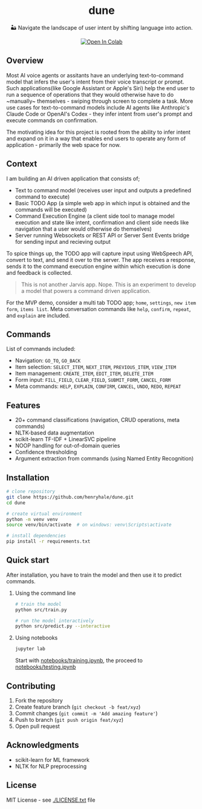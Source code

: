 <div align=center>

# dune

🏜️ Navigate the landscape of user intent by shifting language into action.

[![Open In Colab](https://colab.research.google.com/assets/colab-badge.svg)](https://colab.research.google.com/github/henryhale/dune/blob/dev/notebooks/collab.ipynb)

</div>

## Overview

Most AI voice agents or assitants have an underlying text-to-command model that infers the user's intent from their voice transcript or prompt. Such applications(like Google Assistant or Apple's Siri) help the end user to run a sequence of operations that they would otherwise have to do ~manually~ themselves - swiping through screen to complete a task. More use cases for text-to-command models include AI agents like Anthropic's Claude Code or OpenAI's Codex - they infer intent from user's prompt and execute commands on confirmation.

The motivating idea for this project is rooted from the ability to infer intent and expand on it in a way that enables end users to operate any form of application - primarily the web space for now.

## Context

I am building an AI driven application that consists of;

- Text to command model (receives user input and outputs a predefined command to execute)
- Basic TODO App (a simple web app in which input is obtained and the commands will be executed)
- Command Execution Engine (a client side tool to manage model execution and state like intent, confirmation and client side needs like navigation that a user would otherwise do themselves)
- Server running Websockets or REST API or Server Sent Events bridge for sending input and recieving output

To spice things up, the TODO app will capture input using WebSpeech API, convert to text, and send it over to
the server. The app receives a response, sends it to the command execution engine within which execution is done and feedback is collected.

> This is not another Jarvis app. Nope.
> This is an experiment to develop a model that powers a command driven application.

For the MVP demo, consider a multi tab TODO app; `home`, `settings`, `new item form`, `items list`.
Meta conversation commands like `help`, `confirm`, `repeat`, and `explain` are included.

## Commands

List of commands included:

- Navigation: `GO_TO`, `GO_BACK`
- Item selection: `SELECT_ITEM`, `NEXT_ITEM`, `PREVIOUS_ITEM`, `VIEW_ITEM`
- Item management: `CREATE_ITEM`, `EDIT_ITEM`, `DELETE_ITEM`
- Form input: `FILL_FIELD`, `CLEAR_FIELD`, `SUBMIT_FORM`, `CANCEL_FORM`
- Meta commands: `HELP`, `EXPLAIN`, `CONFIRM`, `CANCEL`, `UNDO`, `REDO`, `REPEAT`

## Features

- 20+ command classifications (navigation, CRUD operations, meta commands)
- NLTK-based data augmentation
- scikit-learn TF-IDF + LinearSVC pipeline
- NOOP handling for out-of-domain queries
- Confidence thresholding
- Argument extraction from commands (using Named Entity Recognition)

## Installation

```bash
# clone repository
git clone https://github.com/henryhale/dune.git
cd dune

# create virtual environment
python -m venv venv
source venv/bin/activate  # on windows: venv\Scripts\activate

# install dependencies
pip install -r requirements.txt
```

## Quick start

After installation, you have to train the model and then use it to predict commands.

1. Using the command line

   ```sh
   # train the model
   python src/train.py

   # run the model interactively
   python src/predict.py --interactive
   ```

2. Using notebooks

   ```sh
   jupyter lab
   ```

   Start with [notebooks/training.ipynb](./notebooks/training.ipynb), the proceed to [notebooks/testing.ipynb](./notebooks/testing.ipynb)

<!--

## Usage

### Training

### Inference

### API Server

## Dataset

## Evaluation -->

## Contributing

1. Fork the repository
2. Create feature branch (`git checkout -b feat/xyz`)
3. Commit changes (`git commit -m 'Add amazing feature'`)
4. Push to branch (`git push origin feat/xyz`)
5. Open pull request

## Acknowledgments

- scikit-learn for ML framework
- NLTK for NLP preprocessing

## License

MIT License - see [./LICENSE.txt](LICENSE) file
